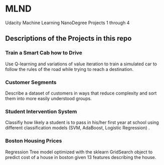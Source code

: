 # MLND
Udacity Machine Learning NanoDegree Projects 1 through 4

## Descriptions of the Projects in this repo

### Train a Smart Cab how to Drive
Use Q-learning and variations of value iteration to train a simulated car to follow the rules of the road while trying to reach a destination.

### Customer Segments
Describe a dataset of customers in ways that reduce complexity and sort them into more easily understood groups.

### Student Intervention System
Classifiy how likely a student is to pass in his/her first year at school using different classification models (SVM, AdaBoost, Logistic Regression) .

### Boston Housing Prices
Regression Tree model optimized with the sklearn GridSearch object to predict cost of a house in boston given 13 features describing the house.
